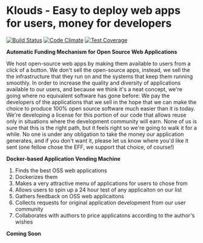 # Klouds - Easy to deploy web apps for users, money for developers

[![Build Status](https://drone.io/github.com/kloudsio/klouds/status.png)](https://drone.io/github.com/kloudsio/klouds/latest)  [![Code Climate](https://codeclimate.com/github/kloudsio/klouds/badges/gpa.svg)](https://codeclimate.com/github/kloudsio/klouds)  [![Test Coverage](https://codeclimate.com/github/kloudsio/klouds/badges/coverage.svg)](https://codeclimate.com/github/kloudsio/klouds/coverage)

**Automatic Funding Mechanism for Open Source Web Applications**


We host open-source web apps by making them available to users from a click of a button. We don't sell the open-source apps, instead, we sell the the infrastructure that they run on and the systems that keep them running smoothly.  In order to increase the quality and diversity of applications available to our users, and because we think it's a neat concept, we're going where no equivalent software has gone before:  We pay the developers of the applications that we sell in the hope that we can make the choice to produce 100% open source software much easier than it is today.  We're developing a license for this portion of our code that allows reuse only in situations where the development community will earn.  None of us is sure that this is the right path, but it feels right so we're going to walk it for a while.  No one is under any obligation to take the money our application generates, and if you don't want it, please let us know where you'd like it sent (one fellow chose the EFF, we support that choice, of course!)

**Docker-based Application Vending Machine**


 1. Finds the best OSS web applications
 2. Dockerizes them
 3. Makes a very attractive menu of applications for users to chose from
 4. Allows users to spin up a 24 hour test of any applicaiton on our list
 5. Gathers feedback on OSS web applicaitons
 6. Collects requests for original application development from our user community
 7. Collaborates with authors to price applicatons according to the author's wishes

**Coming Soon**





